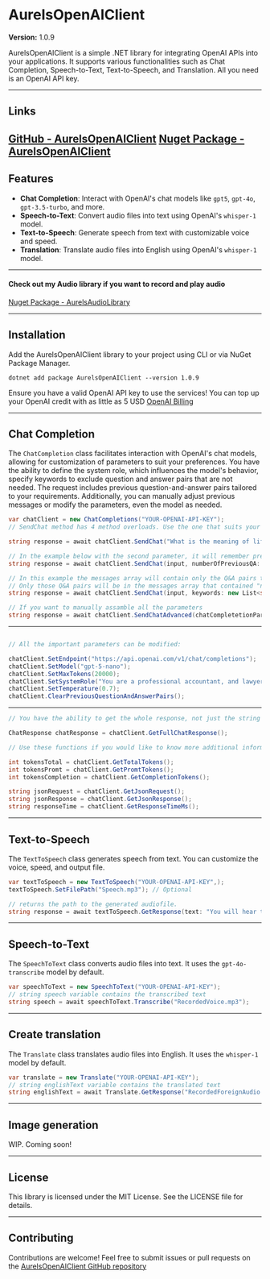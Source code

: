 # AurelsOpenAIClient

**Version:** 1.0.9

AurelsOpenAIClient is a simple .NET library for integrating OpenAI APIs into your applications. It supports various functionalities such as Chat Completion, Speech-to-Text, Text-to-Speech, and Translation. All you need is an OpenAI API key.

---
## Links
[GitHub - AurelsOpenAIClient](https://github.com/aurel192/AurelsOpenAIClient)
[Nuget Package - AurelsOpenAIClient](https://www.nuget.org/packages/AurelsOpenAIClient)
---

## Features

- **Chat Completion**: Interact with OpenAI's chat models like `gpt5`, `gpt-4o`, `gpt-3.5-turbo`, and more.
- **Speech-to-Text**: Convert audio files into text using OpenAI's `whisper-1` model.
- **Text-to-Speech**: Generate speech from text with customizable voice and speed.
- **Translation**: Translate audio files into English using OpenAI's `whisper-1` model.

---

####  Check out my Audio library if you want to record and play audio

 [Nuget Package - AurelsAudioLibrary](https://www.nuget.org/packages/AurelsAudioLibrary)

---

## Installation

Add the AurelsOpenAIClient library to your project using CLI or via NuGet Package Manager.
```
dotnet add package AurelsOpenAIClient --version 1.0.9
```
Ensure you have a valid OpenAI API key to use the services!
You can top up your OpenAI credit with as little as 5 USD
[OpenAI Billing](https://platform.openai.com/settings/organization/billing/overview)

---

## Chat Completion

The `ChatCompletion` class facilitates interaction with OpenAI's chat models, allowing for customization of parameters to suit your preferences. You have the ability to define the system role, which influences the model's behavior, specify keywords to exclude question and answer pairs that are not needed. The request includes previous question-and-answer pairs tailored to your requirements. Additionally, you can manually adjust previous messages or modify the parameters, even the model as needed.

```csharp
var chatClient = new ChatCompletions("YOUR-OPENAI-API-KEY");
// SendChat method has 4 method overloads. Use the one that suits your needs.

string response = await chatClient.SendChat("What is the meaning of life?");

// In the example below with the second parameter, it will remember previous 5 Q&As
string response = await chatClient.SendChat(input, numberOfPreviousQA: 5);

// In this example the messages array will contain only the Q&A pairs that are related to the second parameter.
// Only those Q&A pairs will be in the messages array that contained "nvidia" or "tsm". It is case insensitive.
string response = await chatClient.SendChat(input, keywords: new List<string>{"Nvidia", "TSM" } );

// If you want to manually assamble all the parameters
string response = await chatClient.SendChatAdvanced(chatCompletetionParameters: allParameters);
```

---

```csharp

// All the important parameters can be modified:

chatClient.SetEndpoint("https://api.openai.com/v1/chat/completions");
chatClient.SetModel("gpt-5-nano");
chatClient.SetMaxTokens(20000);
chatClient.SetSystemRole("You are a professional accountant, and lawyer");
chatClient.SetTemperature(0.7);
chatClient.ClearPreviousQuestionAndAnswerPairs();
```

---

```csharp
// You have the ability to get the whole response, not just the string response

ChatResponse chatResponse = chatClient.GetFullChatResponse();

// Use these functions if you would like to know more additional information of the request and response

int tokensTotal = chatClient.GetTotalTokens();
int tokensPromt = chatClient.GetPromtTokens();
int tokensCompletion = chatClient.GetCompletionTokens();

string jsonRequest = chatClient.GetJsonRequest();
string jsonResponse = chatClient.GetJsonResponse();
string responseTime = chatClient.GetResponseTimeMs();

```

---

## Text-to-Speech

The `TextToSpeech` class generates speech from text. You can customize the voice, speed, and output file.

```csharp
var textToSpeech = new TextToSpeech("YOUR-OPENAI-API-KEY",);
textToSpeech.SetFilePath("Speech.mp3"); // Optional

// returns the path to the generated audiofile.
string response = await textToSpeech.GetResponse(text: "You will hear this sentence!");

```

---

## Speech-to-Text

The `SpeechToText` class converts audio files into text. It uses the `gpt-4o-transcribe` model by default.

```csharp
var speechToText = new SpeechToText("YOUR-OPENAI-API-KEY");
// string speech variable contains the transcribed text
string speech = await speechToText.Transcribe("RecordedVoice.mp3");
```

---

## Create translation

The `Translate` class translates audio files into English. It uses the `whisper-1` model by default.

```csharp
var translate = new Translate("YOUR-OPENAI-API-KEY");
// string englishText variable contains the translated text
string englishText = await Translate.GetResponse("RecordedForeignAudio.mp3");
```

---

## Image generation
WIP. Coming soon!

---

## License

This library is licensed under the MIT License. See the LICENSE file for details.

---

## Contributing

Contributions are welcome! Feel free to submit issues or pull requests on the [AurelsOpenAIClient GitHub repository](https://github.com/aurel192/AurelsOpenAIClient)
